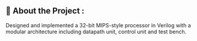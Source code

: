 ## 🧠 About the Project :
Designed and implemented a 32-bit MIPS-style processor in Verilog with a modular architecture including datapath unit, control unit and test bench.
